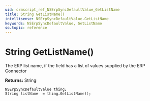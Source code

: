 ```yaml
---
uid: crmscript_ref_NSErpSyncDefaultValue_GetListName
title: String GetListName()
intellisense: NSErpSyncDefaultValue.GetListName
keywords: NSErpSyncDefaultValue, GetListName
so.topic: reference
---
```


# String GetListName()

The ERP list name, if the field has a list of values supplied by the ERP Connector

**Returns:** String

```crmscript
NSErpSyncDefaultValue thing;
String listName  = thing.GetListName();
```

